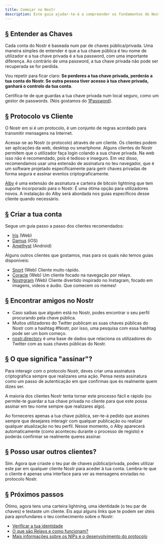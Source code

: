 ```yaml
---
title: Começar no Nostr
description: Este guia ajudar-te-á a compreender os fundamentos do Nostr e a preparar-te para usar o Nostr com uma nova conta. Vamos abordar como criar uma nova carteira Lightning, criar uma conta e iniciar sessão num cliente de forma segura.
---
```


## [§](#entender-as-chaves) Entender as Chaves

Cada conta do Nostr é baseada num par de chaves pública/privada. Uma maneira simples de entender é que a tua chave pública é teu nome de utilizador e a tua chave privada é a tua password, com uma importante diferença. Ao contrário de uma password, a tua chave privada não pode ser recuperada se for perdida.

Vou repetir para ficar claro: **Se perderes a tua chave privada, perderás a tua conta do Nostr. Se outra pessoa tiver acesso à tua chave privada, ganhará o controlo da tua conta**.

Certifica-te de que guardas a tua chave privada num local seguro, como um gestor de passwords. (Nós gostamos do [1Password](https://1password.com?utm_source=nostr.how&ref=nostr.how)).

## [§](#protocolo-vs-cliente) Protocolo vs Cliente

O Nostr em si é um protocolo, é um conjunto de regras acordado para transmitir mensagens na Internet.

Acessa-se ao Nostr (o protocolo) através de um cliente. Os clientes podem ser aplicações da web, desktop ou smartphone. Alguns clientes do Nostr permitem que o utilizador faça login colando a sua chave privada. Na web isso não é recomendado, pois é tedioso e inseguro. Em vez disso, recomendamos usar uma extensão de assinatura no teu navegador, que é um software projetado especificamente para gerir chaves privadas de forma segura e assinar eventos criptograficamente.


[Alby](https://getalby.com?utm_source=nostr.how&ref=nostr.how) é uma extensão de assinatura e carteira de bitcoin lightning que tem suporte incorporado para o Nostr. É uma ótima opção para utilizadores novos. A instalação do Alby será abordada nos guias específicos desse cliente quando necessário.

## [§](#criar-a-tu-conta) Criar a tua conta

Segue um guia passo a passo dos clientes recomendados:

-   [Iris](/pt/guias/iris) (Web)
-   [Damus](/pt/guias/damus) (iOS)
-   [Amethyst](/pt/guias/amethyst) (Android)

Alguns outros clientes que gostamos, mas para os quais não temos guias disponíveis:

-   [Snort](https://snort.social?utm_source=nostr.how&ref=nostr.how) (Web) Cliente muito rápido.
-   [Coracle](https://coracle.social?utm_source=nostr.how&ref=nostr.how) (Web) Um cliente focado na navegação por relays.
-   [Nostrgram](https://nostrgram.co?utm_source=nostr.how&ref=nostr.how) (Web) Cliente divertido inspirado no Instagram, focado em imagens, vídeos e áudio. Que comecem os memes!

## [§](#encontrar-amigos) Encontrar amigos no Nostr

-   Caso saibas que alguém está no Nostr, podes encontrar o seu perfil procurando pela chave pública.
-   Muitos utilizadores do Twitter publicam as suas chaves públicas do Nostr com a hashtag #Nostr, por isso, uma pesquisa com essa hashtag pode ser um bom começo.
-   [nostr.directory](https://nostr.directory?utm_source=nostr.how&ref=nostr.how) é uma base de dados que relaciona os utilizadores do Twitter com as suas chaves públicas do Nostr.

## [§](#o-que-significa-assinar) O que significa "assinar"?

Para interagir com o protocolo Nostr, deves criar uma assinatura criptográfica sempre que realizares uma ação. Pensa nesta assinatura como um passo de autenticação em que confirmas que és realmente quem dizes ser.

A maioria dos clientes Nostr tenta tornar este processo fácil e rápido (ou permite-te guardar a tua chave privada no cliente para que este possa assinar em teu nome sempre que realizares algo).

Ao forneceres apenas a tua chave pública, ser-te-á pedido que assines sempre que desejares interagir com qualquer publicação ou realizar qualquer atualização no teu perfil. Nesse momento, o Alby aparecerá automaticamente (como aconteceu durante o processo de registo) e poderás confirmar se realmente queres assinar.

## [§](#posso-usar-outros-clientes) Posso usar outros clientes?

Sim. Agora que criaste o teu par de chaves pública/privada, podes utilizar este par em qualquer cliente Nostr para aceder à tua conta. Lembra-te que o cliente é apenas uma interface para ver as mensagens enviadas no protocolo Nostr.

## [§](#proximos-passos) Próximos passos

Ótimo, agora tens uma carteira lightning, uma identidade (o teu par de chaves) e testaste um cliente. Eis aqui alguns links que te podem ser úteis para aprofundares o teu conhecimento sobre o Nostr:

-   [Verificar a tua identidade](/pt/guides/get-verified)
-   [O que são Relays e como funcionam?](/pt/relays)
-   [Mais informações sobre os NIPs e o desenvolvimento do protocolo](/pt/the-protocol)

